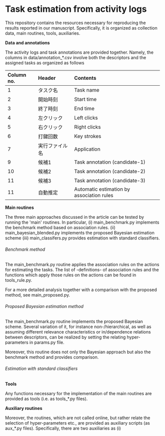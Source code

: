 # Task estimation from activity logs
This repository contains the resources necessary for reproducing the results reported in our manuscript. Specifically, it is organized as collection data, main routines, tools, auxiliaries.

**Data and annotations**

The activity logs and task annotations are provided together. Namely, the columns in data/annotation_*.csv involve both the descriptors and the assigned tasks as organized as follows

| Column no. | Header | Contents | 
| :---      |  :------  |:------  |
|  1   | タスク名   | Task name   |
|  2   | 開始時刻   | Start time   |
|  3   | 終了時刻   | End time  |
|  4   | 左クリック   | Left clicks   |
|  5   | 右クリック   | Right clicks   |
|  6   | 打鍵回数   | Key strokes   |
|  7   | 実行ファイル名   | Application   |
|  9   | 候補1   | Task annotation (candidate-1)   |
|  10   | 候補2   |  Task annotation (candidate-2)   |
|  11   | 候補3   |  Task annotation (candidate-3)   |
|  11   | 自動推定 | Automatic estimation by association rules   |






**Main routines**

The three main approaches discussed in the article can be tested by running the  'main' routines. In particular, 
(i) main_benchmark.py implements the benchmark method based on association rules.
(ii) main_bayesian_blended.py implements the proposed Bayesian estimation scheme 
(iii) main_classifers.py provides estimation with standard classifiers. 


###### Benchmark method

The main_benchmark.py routine applies the association rules on the actions for  estimating the tasks. The list of -definitions- of association rules and the functions which apply those rules on the actions can be found in tools_rule.py. 

For a more detailed analysis together with a comparison with the proposed method, see main_proposed.py.

###### Proposed Bayesian estimation method
The main_benchmark.py routine implements the proposed Bayesian scheme. Several variation of it, for instance non-/hierarchical, as well as assuming different relevance characteristics or in/dependence relations between descriptors, can be realized by setting the relating hyper-parameters in params.py file. 

Moreover, this routine does not only the Bayesian approach but also the benchmark method and provides comparison. 

###### Estimation with standard classifiers


**Tools**

Any functions necessary for the implementation of the main routines are provided as tools (i.e. as tools_*.py files).


**Auxiliary routines**

Moreover, the routines, which are not called online, but rather relate the selection of hyper-parameters etc., are provided as auxiliary scripts (as aux_*.py files). Specifically, there are two auxiliaries as (i) 



